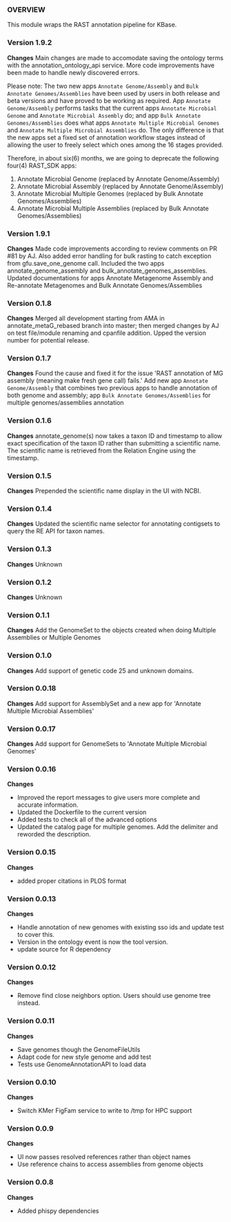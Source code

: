 ### OVERVIEW
This module wraps the RAST annotation pipeline for KBase.

### Version 1.9.2
__Changes__
Main changes are made to accomodate saving the ontology terms with the annotation_ontology_api service. More code improvements have been made to handle newly discovered errors.

Please note: The two new apps `Annotate Genome/Assembly` and `Bulk Annotate Genomes/Assemblies` have been used by users in both release and beta versions and have proved to be working as required. App `Annotate Genome/Assembly` performs tasks that the current apps `Annotate Microbial Genome` and `Annotate Microbial Assembly` do; and app `Bulk Annotate Genomes/Assemblies` does what apps `Annotate Multiple Microbial Genomes` and `Annotate Multiple Microbial Assemblies` do. The only difference is that the new apps set a fixed set of annotation workflow stages instead of allowing the user to freely select which ones among the 16 stages provided.

Therefore, in about six(6) months, we are going to deprecate the following four(4) RAST_SDK apps:
1) Annotate Microbial Genome (replaced by Annotate Genome/Assembly)
2) Annotate Microbial Assembly (replaced by Annotate Genome/Assembly)
3) Annotate Microbial Multiple Genomes (replaced by Bulk Annotate Genomes/Assemblies)
3) Annotate Microbial Multiple Assemblies (replaced by Bulk Annotate Genomes/Assemblies)


### Version 1.9.1
__Changes__
Made code improvements according to review comments on PR #81 by AJ.  Also added error handling for bulk rasting to catch exception from gfu.save_one_genome call. Included the two apps annotate_genome_assembly and bulk_annotate_genomes_assemblies. Updated documentations for apps Annotate Metagenome Assembly and Re-annotate Metagenomes and Bulk Annotate Genomes/Assemblies

### Version 0.1.8
__Changes__
Merged all development starting from AMA in annotate_metaG_rebased branch into master; then merged changes by AJ on test file/module renaming and cpanfile addition.
Upped the version number for potential release.

### Version 0.1.7
__Changes__
Found the cause and fixed it for the issue 'RAST annotation of MG assembly (meaning make fresh gene call) fails.'
Add new app `Annotate Genome/Assembly` that combines two previous apps to handle annotation of both genome and assembly; app `Bulk Annotate Genomes/Assemblies` for multiple genomes/assemblies annotation

### Version 0.1.6
__Changes__
annotate_genome(s) now takes a taxon ID and timestamp to allow exact specification of the taxon ID
rather than submitting a scientific name. The scientific name is retrieved from the Relation
Engine using the timestamp.

### Version 0.1.5
__Changes__
Prepended the scientific name display in the UI with NCBI.

### Version 0.1.4
__Changes__
Updated the scientific name selector for annotating contigsets to query the RE API for taxon names.

### Version 0.1.3
__Changes__
Unknown

### Version 0.1.2
__Changes__
Unknown

### Version 0.1.1
__Changes__
Add the GenomeSet to the objects created when doing Multiple Assemblies or Multiple Genomes

### Version 0.1.0
__Changes__
Add support of genetic code 25 and unknown domains.

### Version 0.0.18
__Changes__
Add support for AssemblySet and a new app for 'Annotate Multiple Microbial Assemblies'

### Version 0.0.17
__Changes__
Add support for GenomeSets to 'Annotate Multiple Microbial Genomes'

### Version 0.0.16
__Changes__
- Improved the report messages to give users more complete and accurate information.
- Updated the Dockerfile to the current version
- Added tests to check all of the advanced options
- Updated the catalog page for multiple genomes. Add the delimiter and reworded the description.

### Version 0.0.15
__Changes__
- added proper citations in PLOS format

### Version 0.0.13
__Changes__
- Handle annotation of new genomes with existing sso ids and update test to cover this.
- Version in the ontology event is now the tool version.
- update source for R dependency

### Version 0.0.12
__Changes__
- Remove find close neighbors option. Users should use genome tree instead.

### Version 0.0.11
__Changes__
- Save genomes though the GenomeFileUtils
- Adapt code for new style genome and add test
- Tests use GenomeAnnotationAPI to load data

### Version 0.0.10
__Changes__
- Switch KMer FigFam service to write to /tmp for HPC support

### Version 0.0.9
__Changes__
- UI now passes resolved references rather than object names
- Use reference chains to access assemblies from genome objects

### Version 0.0.8
__Changes__
- Added phispy dependencies
